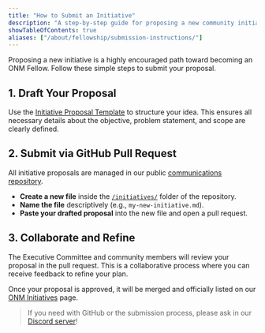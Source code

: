 ```yaml
---
title: "How to Submit an Initiative"
description: "A step-by-step guide for proposing a new community initiative to Open Neuromorphic as part of the ONM Fellowship process."
showTableOfContents: true
aliases: ["/about/fellowship/submission-instructions/"]
---
```


Proposing a new initiative is a highly encouraged path toward becoming an ONM Fellow. Follow these simple steps to submit your proposal.

## 1. Draft Your Proposal
Use the [Initiative Proposal Template](../initiative-template/) to structure your idea. This ensures all necessary details about the objective, problem statement, and scope are clearly defined.

## 2. Submit via GitHub Pull Request
All initiative proposals are managed in our public [communications repository](https://github.com/open-neuromorphic/communications).

- **Create a new file** inside the [`/initiatives/`](https://github.com/open-neuromorphic/communications/tree/main/initiatives) folder of the repository.
- **Name the file** descriptively (e.g., `my-new-initiative.md`).
- **Paste your drafted proposal** into the new file and open a pull request.

## 3. Collaborate and Refine
The Executive Committee and community members will review your proposal in the pull request. This is a collaborative process where you can receive feedback to refine your plan.

Once your proposal is approved, it will be merged and officially listed on our [ONM Initiatives](/neuromorphic-computing/initiatives/) page.

> If you need with GitHub or the submission process, please ask in our [Discord server](https://discord.gg/openneuromorphic)!